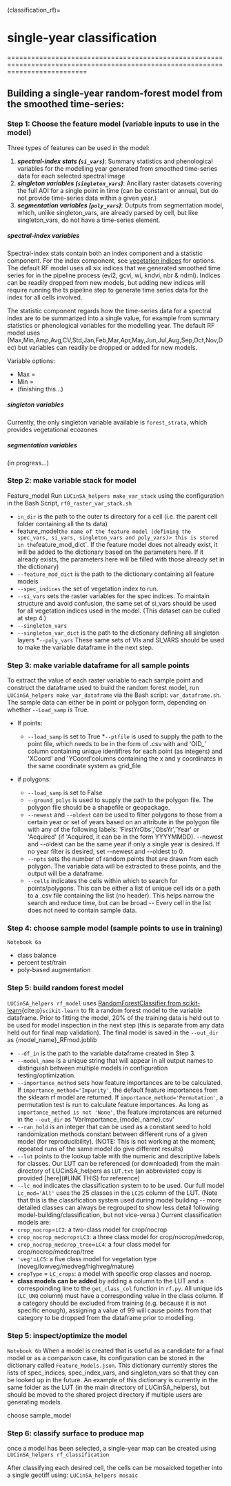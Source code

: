 (classification_rf)=
# single-year classification
================================================================================================================================

## Building a single-year random-forest model from the smoothed time-series:


### Step 1: Choose the feature model (variable inputs to use in the model) 
Three types of features can be used in the model:
1) ***spectral-index stats (`si_vars`)***: Summary statistics and phenological variables for the modelling year generated from smoothed time-series data for each selected spectral image
2) ***singleton variables (`singleton_vars`)***: Ancillary raster datasets covering the full AOI for a single point in time (can be constant or annual, but do not provide time-series data within a given year.)
3) ***segmentation variables (`poly_vars`)***: Outputs from segmentation model, which, unlike singleton_vars, are already parsed by cell, but like singleton_vars, do not have a time-series element.  

##### spectral-index variables
Spectral-index stats contain both an index component and a statistic component. For the index component, see [vegetation indices](#veg_indices) for options. The default RF model uses all six indices that we generated smoothed time series for in the pipeline process (evi2, gcvi, wi, kndvi, nbr & ndmi). Indices can be readily dropped from new models, but adding new indices will require running the ts pipeline step to generate time series data for the index for all cells involved.

The statistic component regards how the time-series data for a spectral index are to be summarized into a single value, for example from  summary statistics or phenological variables for the modelling year. The default RF model uses (Max,Min,Amp,Avg,CV,Std,Jan,Feb,Mar,Apr,May,Jun,Jul,Aug,Sep,Oct,Nov,Dec) but variables can readily be dropped or added for new models. 

Variable options:
* Max = 
* Min = 
* (finishing this...)

##### singleton variables
Currently, the only singleton variable available is `forest_strata`, which provides vegetational ecozones

##### segmentation variables
(in progress...)

### Step 2: make variable stack for model
Feature_model
Run `LUCinSA_helpers make_var_stack` using the configuration in the Bash Script, `rf0_raster_var_stack.sh`
* `in_dir` is the path to the outer ts directory for a cell (i.e. the parent cell folder containing all the ts data) 
* feature_model` the name of the feature model (defining the spec_vars, si_vars, singleton_vars and poly_vars)> this is stored in the `feature_mod_dict`. If the feature model does not already exist, it will be added to the dictionary based on the parameters here. If it already exists, the parameters here will be filled with those already set in the dictionary)  
* `--feature_mod_dict` is the path to the dictionary containing all feature models
* `--spec_indices` the set of vegetation index to run.
* `--si_vars` sets the raster variables for the spec indices. To maintain structure and avoid confusion, the same set of si_vars should be used for all vegetation indices used in the model. (This dataset can be culled at step 4.) 
* `--singleton_vars`
* `--singleton_var_dict` is the path to the dictionary defining all singleton layers 
*`--poly_vars`
These same sets of VIs and SI_VARS should be used to make the variable dataframe in the next step.

### Step 3: make variable dataframe for all sample points
To extract the value of each raster variable to each sample point and construct the dataframe used to build the random forest model, run `LUCinSA_helpers make_var_dataframe` via the Bash script: `var_dataframe.sh`. 
The sample data can either be in point or polygon form, depending on whether `--Load_samp` is True.
* If points: 
    * `--load_samp` is set to True
    *`--ptfile` is used to supply the path to the point file, which needs to be in the form of .csv with and 'OID_' column containing unique identifires for each point (as integers) and 'XCoord' and 'YCoord'columns containing the x and y coordinates in the same coordinate system as grid_file
    
 * if polygons:
     * `--load_samp` is set to False
     * `--ground_polys` is used to supply the path to the polygon file. The polygon file should be a shapefile or geopackage.
     * `--newest` and `--oldest` can be used to filter polygons to those from a certain year or set of years based on an attribute in the polygon file with any of the following labels: 'FirstYrObs','ObsYr','Year' or 'Acquired' (if 'Acquired, it can be in the form YYYYMMDD). --newest and --oldest can be the same year if only a single year is desired. If no year filter is desired, set --newest and --oldest to 0. 
     * `--npts` sets the number of random points that are drawn from each polygon. The variable data will be extracted to these points, and the output will be a dataframe.
     * `--cells` indicates the cells within which to search for points/polygons. This can be either a list of unique cell ids or a path to a .csv file containing the list (no header). This helps narrow the search and reduce time, but can be broad -- Every cell in the list does not need to contain sample data.

### Step 4: choose sample model (sample points to use in training)
`Notebook 6a`
* class balance
* percent test/train
* poly-based augmentation

### Step 5: build random forest model
`LUCinSA_helpers rf_model` uses [RandomForestClassifier from scikit-learn](https://scikit-learn.org/stable/modules/generated/sklearn.ensemble.RandomForestClassifier.html){cite:p}`scikit-learn` to fit a random forest model to the variable dataframe. Prior to fitting the model, 20% of the training data is held out to be used for model inspection in the next step (this is separate from any data held out for final map validation). The final model is saved in the `--out_dir` as {model_name}_RFmod.joblib
* `--df_in` is the path to the variable dataframe created in Step 3.
* `--model_name` is a unique string that will appear in all output names to distinguish between multiple models in configuration testing/optimization.
* `--importance_method` sets how feature importances are to be calculated. If `importance_method='Impurity'`, the default feature importances from the sklearn rf model are returned. If `importance_method='Permutation'`, a permutation test is run to calculate feature importances. As long as `importance_method is not 'None'`, the feature improtances are returned in the `--out_dir` as 'VarImportance_{model_name}.csv' 
* `--ran_hold` is an integer that can be used as a constant seed to hold randomization methods constant between different runs of a given model (for reproducibility). (NOTE: This is not working at the moment; repeated runs of the same model do give different results)
* `--lut` points to the lookup table with the numeric and descriptive labels for classes. Our LUT can be referenced (or downloaded) from the main directory of LUCinSA_helpers as `LUT.txt` (an abbreviated copy is provided [here](#LINK THIS) for reference) 
* `--lc_mod` indicates the classification system to to be used. Our full model `Lc_mod='All'` uses the 25 classes in the `LC25` column of the LUT. (Note that this is the classification system used during model building -- more detailed classes can always be regrouped to show less detail following model-building/classification, but not vice-versa.) 
Current classification models are:
* `crop_nocrop`=`LC2`: a two-class model for crop/nocrop 
* `crop_nocrop_medcrop`=`LC3`: a three class model for crop/nocrop/medcrop, 
* `crop_nocrop_medcrop_tree`=`LC4`: a four class model for crop/nocrop/medcrop/tree
* `'veg'`=`LC5`: a five class model for vegetation type (noveg/lowveg/medveg/highveg/mature)
* `cropType` = `LC_crops`: a model with specific crop classes and nocrop. 
* **class models can be added** by adding a column to the LUT and a correspoinding line to the `get_class_col` function in `rf.py`. All unique ids (`LC_UNQ` column) must have a corresponding value in the class column. If a category should be excluded from training (e.g. because it is not specific enough), assigning a value of 99 will cause points from that category to be dropped from the dataframe prior to modelling.      

### Step 5: inspect/optimize the model
`Notebook 6b`
When a model is created that is useful as a candidate for a final model or as a comparison case, its configuration can be stored in the dictionary called `Feature_Models.json`. This dictionary currently stores the lists of spec_indices, spec_index_vars, and singleton_vars so that they can be looked up in the future. An example of this dictionary is currently in the same folder as the LUT (in the main directory of LUCinSA_helpers), but should be moved to the shared project directory if multiple users are generating models.    

choose sample_model
### Step 6: classify surface to produce map
once a model has been selected, a single-year map can be created using `LUCinSA_helpers rf_classification` 

After classifying each desired cell, the cells can be mosaicked together into a single geotiff using: `LUCinSA_helpers mosaic`

 